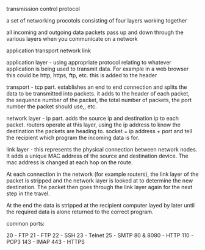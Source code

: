 

transmission control protocol

a set of networking procotols consisting of four layers working together

all incoming and outgoing data packets pass up and down through the various layers when you communicate on a network


application 
transport
network
link



application layer - using appropriate protocol relating to whatever application is being used to transmit data. For example in a web browser this could be http, https, ftp, etc. this is added to the header

transport - tcp part. establishes an end to end connection and splits the data to be transmitted into packets. it adds to the header of each packet, the sequence number of the packet, the total number of packets, the port number the packet should use,, etc.

network layer - ip part. adds the source ip and destination ip to each packet. routers operate at this layer, using the ip address to know the destination the packets are heading to. socket = ip address + port and tell the recipient which program the incoming data is for. 

link layer - this represents the physical connection between network nodes. It adds a unique MAC address of the source and destination device. The mac address is changed at each hop on the route. 

At each connection in the network (for example routers), the link layer of the packet is stripped and the network layer is looked at to determine the new destination. The packet then goes through the link layer again for the next step in the travel.

At the end the data is stripped at the recipient computer layed by later until the required data is alone returned to the correct program.




common ports:

20 - FTP
21 - FTP
22 - SSH
23 - Telnet
25 - SMTP
80 & 8080 - HTTP
110 - POP3
143 - IMAP
443 - HTTPS